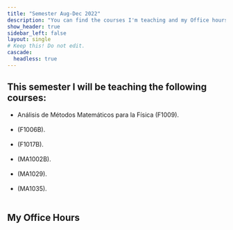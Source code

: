 ```yaml
---
title: "Semester Aug-Dec 2022"
description: "You can find the courses I'm teaching and my Office hours."
show_header: true
sidebar_left: false
layout: single
# Keep this! Do not edit.
cascade:
  headless: true
---
```


  ## This semester I will be teaching the following courses:

<!-- this is a subheadline -->

* Análisis de Métodos Matemáticos para la Física (F1009). <br/><br/>
* (F1006B). <br/><br/>
* (F1017B). <br/><br/>
* (MA1002B). <br/><br/>
* (MA1029). <br/><br/>
* (MA1035). <br/><br/>


## My Office Hours



